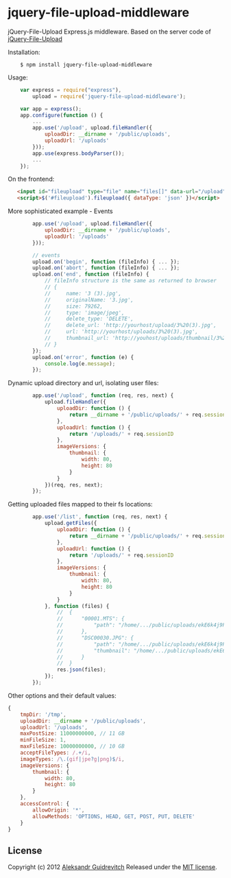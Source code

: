 jquery-file-upload-middleware
=============================

jQuery-File-Upload Express.js middleware. Based on the server code of [jQuery-File-Upload](https://github.com/blueimp/jQuery-File-Upload)

Installation:

```
    $ npm install jquery-file-upload-middleware
```

Usage:

```javascript
    var express = require("express"),
        upload = require('jquery-file-upload-middleware');

    var app = express();
    app.configure(function () {
        ...
        app.use('/upload', upload.fileHandler({
            uploadDir: __dirname + '/public/uploads',
            uploadUrl: '/uploads'
        }));
        app.use(express.bodyParser());
        ...
    });
```

On the frontend:

```html
   <input id="fileupload" type="file" name="files[]" data-url="/upload" multiple>
   <script>$('#fileupload').fileupload({ dataType: 'json' })</script>
```

More sophisticated example - Events

```javascript
        app.use('/upload', upload.fileHandler({
            uploadDir: __dirname + '/public/uploads',
            uploadUrl: '/uploads'
        }));

        // events
        upload.on('begin', function (fileInfo) { ... });
        upload.on('abort', function (fileInfo) { ... });
        upload.on('end', function (fileInfo) {
            // fileInfo structure is the same as returned to browser
            // { 
            //     name: '3 (3).jpg',
            //     originalName: '3.jpg',
            //     size: 79262,
            //     type: 'image/jpeg',
            //     delete_type: 'DELETE',
            //     delete_url: 'http://yourhost/upload/3%20(3).jpg',
            //     url: 'http://yourhost/uploads/3%20(3).jpg',
            //     thumbnail_url: 'http://youhost/uploads/thumbnail/3%20(3).jpg' 
            // }
        });
        upload.on('error', function (e) {
            console.log(e.message);
        });
```

Dynamic upload directory and url, isolating user files:

```javascript
        app.use('/upload', function (req, res, next) {
            upload.fileHandler({
                uploadDir: function () {
                    return __dirname + '/public/uploads/' + req.sessionID
                },
                uploadUrl: function () {
                    return '/uploads/' + req.sessionID
                },
                imageVersions: {
                    thumbnail: {
                        width: 80,
                        height: 80
                    }
                }
            })(req, res, next);
        });
```

Getting uploaded files mapped to their fs locations:

```javascript
        app.use('/list', function (req, res, next) {
            upload.getFiles({
                uploadDir: function () {
                    return __dirname + '/public/uploads/' + req.sessionID
                },
                uploadUrl: function () {
                    return '/uploads/' + req.sessionID
                },
                imageVersions: {
                    thumbnail: {
                        width: 80,
                        height: 80
                    }
                }
            }, function (files) {
                //  {
                //      "00001.MTS": {
                //          "path": "/home/.../public/uploads/ekE6k4j9PyrGtcg+SA6a5za3/00001.MTS"
                //      },
                //      "DSC00030.JPG": {
                //          "path": "/home/.../public/uploads/ekE6k4j9PyrGtcg+SA6a5za3/DSC00030.JPG",
                //          "thumbnail": "/home/.../public/uploads/ekE6k4j9PyrGtcg+SA6a5za3/thumbnail/DSC00030.JPG"
                //      }
                //  }
                res.json(files);
            });
        });
```

Other options and their default values:

```javascript
{
    tmpDir: '/tmp',
    uploadDir: __dirname + '/public/uploads',
    uploadUrl: '/uploads',
    maxPostSize: 11000000000, // 11 GB
    minFileSize: 1,
    maxFileSize: 10000000000, // 10 GB
    acceptFileTypes: /.+/i,
    imageTypes: /\.(gif|jpe?g|png)$/i,
    imageVersions: {
        thumbnail: {
            width: 80,
            height: 80
        }
    },
    accessControl: {
        allowOrigin: '*',
        allowMethods: 'OPTIONS, HEAD, GET, POST, PUT, DELETE'
    }
}
```

## License
Copyright (c) 2012 [Aleksandr Guidrevitch](http://aguidrevitch.blogspot.com/)
Released under the [MIT license](http://www.opensource.org/licenses/MIT).




